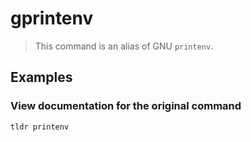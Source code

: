 # gprintenv

> This command is an alias of GNU `printenv`.

## Examples

### View documentation for the original command

```bash
tldr printenv
```
